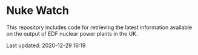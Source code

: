 # Nuke Watch

This repository includes code for retrieving the latest information available on the output of EDF nuclear power plants in the UK.

Last updated: 2020-12-29 16:19